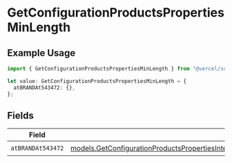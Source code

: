 # GetConfigurationProductsPropertiesMinLength

## Example Usage

```typescript
import { GetConfigurationProductsPropertiesMinLength } from "@vercel/sdk/models/getconfigurationproductsop.js";

let value: GetConfigurationProductsPropertiesMinLength = {
  atBRANDAt543472: {},
};
```

## Fields

| Field                                                                                                                                                                                                  | Type                                                                                                                                                                                                   | Required                                                                                                                                                                                               | Description                                                                                                                                                                                            |
| ------------------------------------------------------------------------------------------------------------------------------------------------------------------------------------------------------ | ------------------------------------------------------------------------------------------------------------------------------------------------------------------------------------------------------ | ------------------------------------------------------------------------------------------------------------------------------------------------------------------------------------------------------ | ------------------------------------------------------------------------------------------------------------------------------------------------------------------------------------------------------ |
| `atBRANDAt543472`                                                                                                                                                                                      | [models.GetConfigurationProductsPropertiesIntegrationsResponse200ApplicationJSONAtBRANDAt543472](../models/getconfigurationproductspropertiesintegrationsresponse200applicationjsonatbrandat543472.md) | :heavy_check_mark:                                                                                                                                                                                     | N/A                                                                                                                                                                                                    |